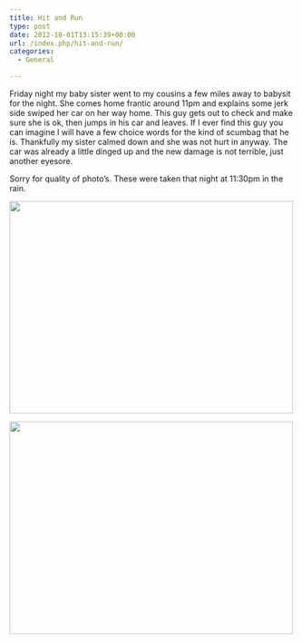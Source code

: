 ```yaml
---
title: Hit and Run
type: post
date: 2012-10-01T13:15:39+00:00
url: /index.php/hit-and-run/
categories:
  - General

---
```

Friday night my baby sister went to my cousins a few miles away to babysit for the night. She comes home frantic around 11pm and explains some jerk side swiped her car on her way home. This guy gets out to check and make sure she is ok, then jumps in his car and leaves. If I ever find this guy you can imagine I will have a few choice words for the kind of scumbag that he is. Thankfully my sister calmed down and she was not hurt in anyway. The car was already a little dinged up and the new damage is not terrible, just another eyesore.

Sorry for quality of photo&#8217;s. These were taken that night at 11:30pm in the rain.

[<img src="http://jmainguy.com/wp-content/uploads/2012/10/2012-09-28-23.16.31-1024x768.jpg" alt="" title="2012-09-28 23.16.31" width="500" height="375" class="aligncenter size-large wp-image-435" srcset="https://jmainguy.com/wp-content/uploads/2012/10/2012-09-28-23.16.31-1024x768.jpg 1024w, https://jmainguy.com/wp-content/uploads/2012/10/2012-09-28-23.16.31-300x225.jpg 300w" sizes="(max-width: 500px) 100vw, 500px" />][1]

[<img src="http://jmainguy.com/wp-content/uploads/2012/10/2012-09-28-23.16.42-1024x768.jpg" alt="" title="2012-09-28 23.16.42" width="500" height="375" class="aligncenter size-large wp-image-436" srcset="https://jmainguy.com/wp-content/uploads/2012/10/2012-09-28-23.16.42-1024x768.jpg 1024w, https://jmainguy.com/wp-content/uploads/2012/10/2012-09-28-23.16.42-300x225.jpg 300w" sizes="(max-width: 500px) 100vw, 500px" />][2]

 [1]: http://jmainguy.com/wp-content/uploads/2012/10/2012-09-28-23.16.31.jpg
 [2]: http://jmainguy.com/wp-content/uploads/2012/10/2012-09-28-23.16.42.jpg
